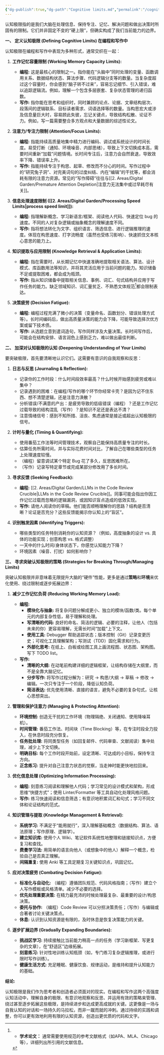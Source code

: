 ```yaml
---
{"dg-publish":true,"dg-path":"Cognitive limits.md","permalink":"/cognitive-limits/","title":"cognitive limits","created":"2025-04-17 18:54"}
---
```


认知极限指的是我们大脑在处理信息、保持专注、记忆、解决问题和做出决策时所固有的限制。它们并非固定不变的“硬上限”，但确实构成了我们当前能力的边界。

**一、 定义认知极限 (Defining Cognitive Limits) 在编程和写作中**

认知极限在编程和写作中表现为多种形式，通常交织在一起：

1. **工作记忆容量限制 (Working Memory Capacity Limits):**
   - **编程:** 这是最核心的限制之一。指你能在“头脑中”同时处理的变量、函数调用关系、数据结构状态、算法步骤、代码逻辑分支等的数量。当复杂度超过这个容量时，你会感到“脑子转不过来”，容易忘记细节、引入错误，难以追踪逻辑流。例如，理解一个包含多层嵌套、复杂状态管理的递归函数。
   - **写作:** 指你能在思考和组织时，同时兼顾的论点、论据、文章结构层次、段落间的逻辑联系、目标读者需求、词语选择等的数量。当构思宏大或涉及信息量巨大时，容易顾此失彼，忘记关键点，导致结构松散、论证不力。例如，写一篇需要整合多方观点和大量数据的综述性论文。

2. **注意力/专注力限制 (Attention/Focus Limits):**
   - **编程:** 指能持续高质量地集中精力进行编码、调试或系统设计的时间长度。易受打断（通知、环境噪音、内部思绪），导致上下文切换成本高，需要时间重新“加载”问题情境。长时间专注后，注意力会自然衰退，导致效率下降、错误率上升。
   - **写作:** 指能持续专注于构思、起草、修改而不分心的时间。写作过程中的“研究兔子洞”、对完美词句的过度纠结、内在“编辑”的干扰等，都会消耗有限的注意力资源。常见的“写作障碍”往往与[[2. Areas/Digital Garden/Premature Attention Depletion\|注意力无法集中或过早耗尽有关]]。

1. **信息处理速度限制 ([[2. Areas/Digital Garden/Processing Speed Limits\|process speed limit]]):**
   - **编程:** 指理解新概念、学习新语言/框架、阅读他人代码、快速定位 bug 的速度。不同的人对复杂逻辑或抽象概念的理解速度不同。
   - **写作:** 指将想法转化为文字、组织语言、筛选信息、进行逻辑推理的速度。体现在构思速度、打字流畅度（虽然也受练习影响）、快速抓住文本核心意思的能力上。

4. **知识提取与应用限制 (Knowledge Retrieval & Application Limits):**
   - **编程:** 指在需要时，从长期记忆中快速准确地提取相关语法、算法、设计模式、库函数用法等知识，并将其灵活应用于当前问题的能力。知识储备不足或提取困难，都会成为瓶颈。
   - **写作:** 指从知识储备中提取相关信息、事例、词汇、句式结构并应用于写作任务的能力。缺乏领域知识、词汇量贫乏、不熟悉文体规范[^1]都会限制表达。

5. **决策疲劳 (Decision Fatigue):**
   - **编程:** 编程过程充满了微小的决策（变量命名、函数划分、错误处理方式等）。长时间编码后，做出高质量决策的能力会下降，可能导致选择次优方案或留下技术债。
   - **写作:** 从选题立意到遣词造句，写作同样涉及大量决策。长时间写作后，可能会在结构安排、语言润色上感到乏力，难以做出最佳判断。

**二、 加深对认知极限的认知 (Deepening Understanding of Your Limits)**

要突破极限，首先要清晰地认识它们。这需要有意识的自我观察和反思：

1. **日志与反思 (Journaling & Reflection):**
   - 记录你的工作时段：什么时间段效率最高？什么时候开始感到疲劳或难以集中？
   - 记录遇到的困难：在编程/写作的哪个环节你经常卡壳？是因为记不住东西、想不清楚逻辑，还是注意力涣散？
   - 分析错误/不满意的产出：是疲劳导致的低级错误（编程）？还是工作记忆过载导致的结构混乱（写作）？是知识不足还是表达不清？
   - 注意情绪信号：感到不知所措、沮丧、焦虑通常是接近或超出认知极限的信号。

2. **计时与量化 (Timing & Quantifying):**
   - 使用番茄工作法等时间管理技术，观察自己能保持高质量专注的时长。
   - 估算任务所需时间，并与实际花费时间对比，了解自己在哪些类型的任务上处理速度较慢。
   - （编程）留意调试某个特定 Bug 花了多久，反思困难所在。
   - （写作）记录写特定章节或完成某部分修改用了多长时间。

3. **寻求反馈 (Seeking Feedback):**
   - **编程:** [[2. Areas/Digital Garden/LLMs in the Code Review Crucible\|LLMs in the Code Review Crucible]]。同事可能会指出你因工作记忆过载而忽略的逻辑漏洞，或因知识盲点造成的低效实现。
   - **写作:** 请他人阅读你的草稿。他们能否顺畅理解你的思路？结构是否清晰？论证是否充分？这些反馈能揭示你认知上的“盲区”。

4. **识别触发因素 (Identifying Triggers):**
   - 哪些类型的任务特别消耗你的认知资源？（例如，高度抽象的设计 vs. 具体的功能实现；创意构思 vs. 格式调整）
   - 一天中的什么时间/身体状态下，你感觉认知能力下降？
   - 环境因素（噪音、打扰）如何影响你？

**三、 寻求突破认知极限的策略 (Strategies for Breaking Through/Managing Limits)**

突破认知极限并非意味着无限提升大脑的“硬件”性能，更多是通过**策略**和**环境**来优化使用、绕过限制或逐步拓展边界：

1. **减少工作记忆负荷 (Reducing Working Memory Load):**
   - **编程:**
     - **模块化与抽象:** 将复杂问题分解成更小、独立的模块/函数/类。每个单元的内部复杂性低，易于理解和处理。
     - **写清晰的代码:** 良好的命名、简洁的逻辑、必要的注释，让他人（包括未来的你）更容易理解，无需长时间“加载”上下文。
     - **使用工具:** Debugger 帮助追踪状态；版本控制（Git）记录变更历史；可视化工具理解架构；写测试（TDD）固化需求和行为。
     - **外部化思考:** 在纸上、白板或绘图工具上画流程图、状态图、架构图。写下 TODO list。
   - **写作:**
     - **清晰的大纲:** 在动笔前构建详细的逻辑框架，让结构存储在大纲里，而不是全靠大脑记忆。
     - **分步写作:** 将写作过程分解为：研究 -> 构思/大纲 -> 草稿 -> 修改 -> 编辑。一次只专注于一个阶段，降低认知负荷。
     - **简洁表达:** 优先使用清晰、直接的语言，避免不必要的复杂句式，让核心思想突出。

2. **管理和保护注意力 (Managing & Protecting Attention):**
   - **环境控制:** 创造无干扰的工作环境（物理隔绝、关闭通知、使用降噪耳机）。
   - **时间管理:** 番茄工作法、时间块（Time Blocking）等，在专注时段全力投入，在休息时段充分恢复。
   - **任务批处理:** 将同类型任务（如回复邮件、代码审查、文献阅读）集中处理，减少上下文切换。
   - **明确目标:** 每个工作时段开始前，设定清晰、可达成的小目标，保持专注方向。
   - **正念练习:** 提升对自己注意力状态的觉察，当走神时能更快地拉回来。

3. **优化信息处理 (Optimizing Information Processing):**
   - **编程:** 刻意练习阅读和理解他人代码；学习常见的设计模式和架构，形成思维“快捷方式”；使用 Linter/Formatter 等工具自动化处理风格问题。
   - **写作:** 练习快速阅读和信息筛选；有意识地积累词汇和句式；学习不同文体和论证结构的范式。

4. **知识管理与提取 (Knowledge Management & Retrieval):**
   - **系统学习:** 不满足于“能用就行”，深入理解基础概念（数据结构、算法、语法原理；写作原理、逻辑学）。
   - **建立知识库:** 使用个人 Wiki、笔记软件系统性地整理和链接知识点，方便复习和查找。
   - **费曼学习法:** 用简单的语言向他人（或想象中的他人）解释一个概念，检验自己是否真正理解。
   - **间隔重复:** 使用 Anki 等工具定期复习关键知识点，巩固记忆。

5. **应对决策疲劳 (Combating Decision Fatigue):**
   - **标准化与自动化:** （编程）遵循团队规范、代码风格指南；（写作）建立个人写作模板或风格清单。减少不必要的选择。
   - **优先处理重要决策:** 在精力最充沛的时候处理最复杂、最重要的设计/构思决策。
   - **委托与协作:** （编程）Code Review 可以分担决策责任；（写作）与编辑或合著者讨论关键决策点。
   - **休息:** 认识到认知资源是有限的，及时休息是恢复决策能力的关键。

6. **逐步扩展边界 (Gradually Expanding Boundaries):**
   - **挑战区学习:** 持续接触比当前能力稍高一点的任务（学习新框架、写更复杂的文章），在“舒适区”边缘拓展。
   - **刻意练习:** 针对性地训练认知瓶颈（如，专门练习复杂逻辑推理，或进行限时写作训练）。
   - **健康生活方式:** 充足睡眠、健康饮食、规律运动，是维持和提升认知能力的基础。

**结论:**

认知极限是我们作为思考者和创造者必须面对的现实。在编程和写作这两个高强度认知活动中，理解自身的极限、有意识地观察和反思、并运用有效的策略来管理、绕过甚至逐步拓展这些极限，是持续进步和达成更高成就的关键。这更像是一场与自我认知的对话和一场持久的马拉松，而非一蹴而就的冲刺。通过持续的实践和调整，你可以更有效地利用有限的认知资源，创造出更优质的代码和文字。

[^1]: - **学术论文：** 通常需要使用规范的参考文献格式（如APA、MLA、Chicago等），详细列出所引用的文献信息。
